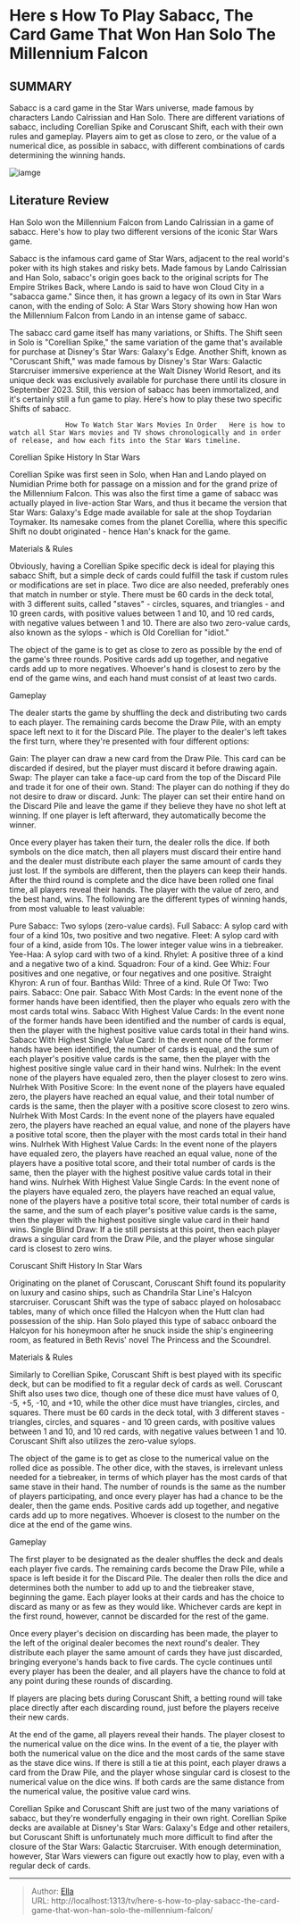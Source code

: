 # Here s How To Play Sabacc, The Card Game That Won Han Solo The Millennium Falcon


## SUMMARY 



  Sabacc is a card game in the Star Wars universe, made famous by characters Lando Calrissian and Han Solo.   There are different variations of sabacc, including Corellian Spike and Coruscant Shift, each with their own rules and gameplay.   Players aim to get as close to zero, or the value of a numerical dice, as possible in sabacc, with different combinations of cards determining the winning hands.  

![iamge](https://static1.srcdn.com/wordpress/wp-content/uploads/2024/01/img_f9619f2ae334-1.jpeg)

## Literature Review
Han Solo won the Millennium Falcon from Lando Calrissian in a game of sabacc. Here&#39;s how to play two different versions of the iconic Star Wars game.




Sabacc is the infamous card game of Star Wars, adjacent to the real world&#39;s poker with its high stakes and risky bets. Made famous by Lando Calrissian and Han Solo, sabacc&#39;s origin goes back to the original scripts for The Empire Strikes Back, where Lando is said to have won Cloud City in a &#34;sabacca game.&#34; Since then, it has grown a legacy of its own in Star Wars canon, with the ending of Solo: A Star Wars Story showing how Han won the Millennium Falcon from Lando in an intense game of sabacc.




The sabacc card game itself has many variations, or Shifts. The Shift seen in Solo is &#34;Corellian Spike,&#34; the same variation of the game that&#39;s available for purchase at Disney&#39;s Star Wars: Galaxy&#39;s Edge. Another Shift, known as &#34;Coruscant Shift,&#34; was made famous by Disney&#39;s Star Wars: Galactic Starcruiser immersive experience at the Walt Disney World Resort, and its unique deck was exclusively available for purchase there until its closure in September 2023. Still, this version of sabacc has been immortalized, and it&#39;s certainly still a fun game to play. Here&#39;s how to play these two specific Shifts of sabacc.

                  How To Watch Star Wars Movies In Order   Here is how to watch all Star Wars movies and TV shows chronologically and in order of release, and how each fits into the Star Wars timeline.    


 Corellian Spike 
History In Star Wars
         




Corellian Spike was first seen in Solo, when Han and Lando played on Numidian Prime both for passage on a mission and for the grand prize of the Millennium Falcon. This was also the first time a game of sabacc was actually played in live-action Star Wars, and thus it became the version that Star Wars: Galaxy&#39;s Edge made available for sale at the shop Toydarian Toymaker. Its namesake comes from the planet Corellia, where this specific Shift no doubt originated - hence Han&#39;s knack for the game.

Materials &amp; Rules
          

Obviously, having a Corellian Spike specific deck is ideal for playing this sabacc Shift, but a simple deck of cards could fulfill the task if custom rules or modifications are set in place. Two dice are also needed, preferably ones that match in number or style. There must be 60 cards in the deck total, with 3 different suits, called &#34;staves&#34; - circles, squares, and triangles - and 10 green cards, with positive values between 1 and 10, and 10 red cards, with negative values between 1 and 10. There are also two zero-value cards, also known as the sylops - which is Old Corellian for &#34;idiot.&#34;




The object of the game is to get as close to zero as possible by the end of the game&#39;s three rounds. Positive cards add up together, and negative cards add up to more negatives. Whoever&#39;s hand is closest to zero by the end of the game wins, and each hand must consist of at least two cards.

Gameplay
          

The dealer starts the game by shuffling the deck and distributing two cards to each player. The remaining cards become the Draw Pile, with an empty space left next to it for the Discard Pile. The player to the dealer&#39;s left takes the first turn, where they&#39;re presented with four different options:

  Gain: The player can draw a new card from the Draw Pile. This card can be discarded if desired, but the player must discard it before drawing again.   Swap: The player can take a face-up card from the top of the Discard Pile and trade it for one of their own.   Stand: The player can do nothing if they do not desire to draw or discard.   Junk: The player can set their entire hand on the Discard Pile and leave the game if they believe they have no shot left at winning. If one player is left afterward, they automatically become the winner.  




Once every player has taken their turn, the dealer rolls the dice. If both symbols on the dice match, then all players must discard their entire hand and the dealer must distribute each player the same amount of cards they just lost. If the symbols are different, then the players can keep their hands. After the third round is complete and the dice have been rolled one final time, all players reveal their hands. The player with the value of zero, and the best hand, wins. The following are the different types of winning hands, from most valuable to least valuable:

  Pure Sabacc: Two sylops (zero-value cards).   Full Sabacc: A sylop card with four of a kind 10s, two positive and two negative.   Fleet: A sylop card with four of a kind, aside from 10s. The lower integer value wins in a tiebreaker.   Yee-Haa: A sylop card with two of a kind.   Rhylet: A positive three of a kind and a negative two of a kind.   Squadron: Four of a kind.   Gee Whiz: Four positives and one negative, or four negatives and one positive.   Straight Khyron: A run of four.   Banthas Wild: Three of a kind.   Rule Of Two: Two pairs.   Sabacc: One pair.   Sabacc With Most Cards: In the event none of the former hands have been identified, then the player who equals zero with the most cards total wins.   Sabacc With Highest Value Cards: In the event none of the former hands have been identified and the number of cards is equal, then the player with the highest positive value cards total in their hand wins.   Sabacc With Highest Single Value Card: In the event none of the former hands have been identified, the number of cards is equal, and the sum of each player&#39;s positive value cards is the same, then the player with the highest positive single value card in their hand wins.   Nulrhek: In the event none of the players have equaled zero, then the player closest to zero wins.   Nulrhek With Positive Score: In the event none of the players have equaled zero, the players have reached an equal value, and their total number of cards is the same, then the player with a positive score closest to zero wins.   Nulrhek With Most Cards: In the event none of the players have equaled zero, the players have reached an equal value, and none of the players have a positive total score, then the player with the most cards total in their hand wins.   Nulrhek With Highest Value Cards: In the event none of the players have equaled zero, the players have reached an equal value, none of the players have a positive total score, and their total number of cards is the same, then the player with the highest positive value cards total in their hand wins.   Nulrhek With Highest Value Single Cards: In the event none of the players have equaled zero, the players have reached an equal value, none of the players have a positive total score, their total number of cards is the same, and the sum of each player&#39;s positive value cards is the same, then the player with the highest positive single value card in their hand wins.   Single Blind Draw: If a tie still persists at this point, then each player draws a singular card from the Draw Pile, and the player whose singular card is closest to zero wins.  






 Coruscant Shift 
History In Star Wars
          

Originating on the planet of Coruscant, Coruscant Shift found its popularity on luxury and casino ships, such as Chandrila Star Line&#39;s Halcyon starcruiser. Coruscant Shift was the type of sabacc played on holosabacc tables, many of which once filled the Halcyon when the Hutt clan had possession of the ship. Han Solo played this type of sabacc onboard the Halcyon for his honeymoon after he snuck inside the ship&#39;s engineering room, as featured in Beth Revis&#39; novel The Princess and the Scoundrel.

Materials &amp; Rules
          

Similarly to Corellian Spike, Coruscant Shift is best played with its specific deck, but can be modified to fit a regular deck of cards as well. Coruscant Shift also uses two dice, though one of these dice must have values of 0, -5, &#43;5, -10, and &#43;10, while the other dice must have triangles, circles, and squares. There must be 60 cards in the deck total, with 3 different staves - triangles, circles, and squares - and 10 green cards, with positive values between 1 and 10, and 10 red cards, with negative values between 1 and 10. Coruscant Shift also utilizes the zero-value sylops.




The object of the game is to get as close to the numerical value on the rolled dice as possible. The other dice, with the staves, is irrelevant unless needed for a tiebreaker, in terms of which player has the most cards of that same stave in their hand. The number of rounds is the same as the number of players participating, and once every player has had a chance to be the dealer, then the game ends. Positive cards add up together, and negative cards add up to more negatives. Whoever is closest to the number on the dice at the end of the game wins.

Gameplay
          

The first player to be designated as the dealer shuffles the deck and deals each player five cards. The remaining cards become the Draw Pile, while a space is left beside it for the Discard Pile. The dealer then rolls the dice and determines both the number to add up to and the tiebreaker stave, beginning the game. Each player looks at their cards and has the choice to discard as many or as few as they would like. Whichever cards are kept in the first round, however, cannot be discarded for the rest of the game.




Once every player&#39;s decision on discarding has been made, the player to the left of the original dealer becomes the next round&#39;s dealer. They distribute each player the same amount of cards they have just discarded, bringing everyone&#39;s hands back to five cards. The cycle continues until every player has been the dealer, and all players have the chance to fold at any point during these rounds of discarding.



If players are placing bets during Coruscant Shift, a betting round will take place directly after each discarding round, just before the players receive their new cards.




At the end of the game, all players reveal their hands. The player closest to the numerical value on the dice wins. In the event of a tie, the player with both the numerical value on the dice and the most cards of the same stave as the stave dice wins. If there is still a tie at this point, each player draws a card from the Draw Pile, and the player whose singular card is closest to the numerical value on the dice wins. If both cards are the same distance from the numerical value, the positive value card wins.




Corellian Spike and Coruscant Shift are just two of the many variations of sabacc, but they&#39;re wonderfully engaging in their own right. Corellian Spike decks are available at Disney&#39;s Star Wars: Galaxy&#39;s Edge and other retailers, but Coruscant Shift is unfortunately much more difficult to find after the closure of the Star Wars: Galactic Starcruiser. With enough determination, however, Star Wars viewers can figure out exactly how to play, even with a regular deck of cards.



---

> Author: [Ella](https://instagram.hk.cn/)  
> URL: http://localhost:1313/tv/here-s-how-to-play-sabacc-the-card-game-that-won-han-solo-the-millennium-falcon/  

